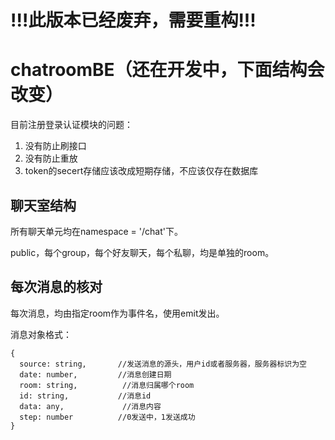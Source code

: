 # !!!此版本已经废弃，需要重构!!!

# chatroomBE（还在开发中，下面结构会改变）

目前注册登录认证模块的问题：

1. 没有防止刷接口
2. 没有防止重放
3. token的secert存储应该改成短期存储，不应该仅存在数据库

## 聊天室结构

所有聊天单元均在namespace = '/chat'下。

public，每个group，每个好友聊天，每个私聊，均是单独的room。

## 每次消息的核对

每次消息，均由指定room作为事件名，使用emit发出。

消息对象格式：

```
{
  source: string,       //发送消息的源头，用户id或者服务器，服务器标识为空
  date: number,         //消息创建日期
  room: string,          //消息归属哪个room
  id: string,           //消息id
  data: any,             //消息内容
  step: number          //0发送中，1发送成功
}
```
